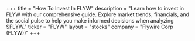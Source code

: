 +++
title = "How To Invest In FLYW"
description = "Learn how to invest in FLYW with our comprehensive guide. Explore market trends, financials, and the social pulse to help you make informed decisions when analyzing $FLYW."
ticker = "FLYW"
layout = "stocks"
company = "Flywire Corp (FLYW))"
+++


